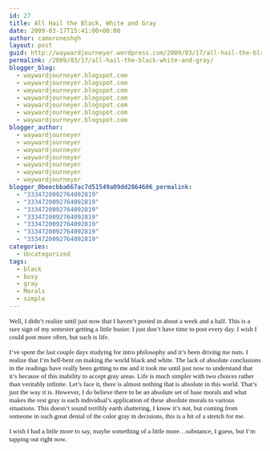 ```yaml
---
id: 27
title: All Hail the Black, White and Gray
date: 2009-03-17T15:41:00+00:00
author: cameroneshgh
layout: post
guid: http://waywardjourneyer.wordpress.com/2009/03/17/all-hail-the-black-white-and-gray
permalink: /2009/03/17/all-hail-the-black-white-and-gray/
blogger_blog:
  - waywardjourneyer.blogspot.com
  - waywardjourneyer.blogspot.com
  - waywardjourneyer.blogspot.com
  - waywardjourneyer.blogspot.com
  - waywardjourneyer.blogspot.com
  - waywardjourneyer.blogspot.com
  - waywardjourneyer.blogspot.com
blogger_author:
  - waywardjourneyer
  - waywardjourneyer
  - waywardjourneyer
  - waywardjourneyer
  - waywardjourneyer
  - waywardjourneyer
  - waywardjourneyer
blogger_0beecbba667ac7d51549a09dd2864606_permalink:
  - "3334720092764092819"
  - "3334720092764092819"
  - "3334720092764092819"
  - "3334720092764092819"
  - "3334720092764092819"
  - "3334720092764092819"
  - "3334720092764092819"
categories:
  - Uncategorized
tags:
  - black
  - busy
  - gray
  - Morals
  - simple
---
```

<span style="font-family:trebuchet ms;font-size:small;">Well, I didn&#8217;t realize until just now that I haven&#8217;t posted in about a week and a half. This is a sure sign of my semester getting a little busier. I just don&#8217;t have time to post every day. I wish I could post more often, but such is life.</span>
  
<span style="font-family:trebuchet ms;font-size:small;">I&#8217;ve spent the last couple days studying for intro philosophy and it&#8217;s been driving me nuts. I realize that I&#8217;m hell-bent on making the world black and white. The lack of absolute conclusions in the readings have really been getting to me and it took me until just now to understand that it&#8217;s because of this inability to accept gray areas. Life is much simpler with two choices rather than veritably infinite. Let&#8217;s face it, there is almost nothing that is absolute in this world. That&#8217;s just the way it is. However, I do believe there to be an absolute set of base morals and what makes the rest gray is each individual&#8217;s application of these absolute morals to various situations. This doesn&#8217;t sound terribly earth shattering, I know it&#8217;s not, but coming from someone in such great denial of the color gray in decisions, this is a bit of a stretch for me.</span>
  
<span style="font-family:trebuchet ms;font-size:small;">I wish I had a little more to say, maybe something of a little more&#8230;substance, I guess, but I&#8217;m tapping out right now.</span>